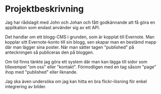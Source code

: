 # Projektbeskrivning

Jag har rådslagit med John och Johan och fått godkännande att få göra en applikation som endast använder sig av ett API. 

Det handlar om ett blogg-CMS i grunden, som är kopplat till Evernote. Man kopplar sitt Evernote-konto till sin blogg, sen skapar man en bestämd mapp där man lägger sina poster. När man sätter tagen "published" på anteckningen så publiceras den på bloggen.

Om tid finns tänkte jag göra ett system där man kan lägga till sidor som tillexempel "om oss" eller "kontakt". Förmodligen med en tag såsom "page" ihop med "published" eller liknande.

Jag ska även undersöka om jag kan hitta en bra flickr-lösning för enkel integrering av bilder.